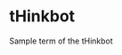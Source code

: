 # tHinkbot
Sample term of the tHinkbot
                                                                                                                                                                                                              

                                          
